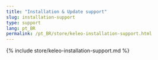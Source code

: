```yaml
---
title: "Installation & Update support"
slug: installation-support
type: support
lang: pt_BR
permalink: /pt_BR/store/keleo-installation-support.html
---
```


{% include store/keleo-installation-support.md %}
